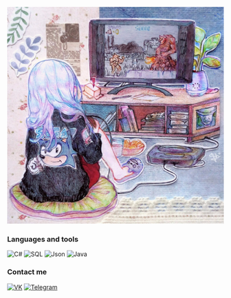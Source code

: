 [![Header](https://github.com/Woutsthew/Woutsthew/blob/main/assets/gamers.jpg)](https://vk.com/x1_plus_x2)
<!-- [![Header](https://github.com/Woutsthew/Woutsthew/blob/main/assets/windy.jpg)](https://vk.com/x1_plus_x2) -->
<!-- [![Header](https://github.com/Woutsthew/Woutsthew/blob/main/assets/shinra_tensei.jpg)](https://vk.com/x1_plus_x2) -->
<!-- [![Header](https://github.com/Woutsthew/Woutsthew/blob/main/assets/thinker.jpg)](https://vk.com/x1_plus_x2) -->

<!-- About me -->

### Languages and tools

![C#](https://img.shields.io/badge/-.Net-E2E2F2?style=for-the-badge&logo=c%20sharp&logoColor=A02333)
![SQL](https://img.shields.io/badge/-SQL-E2E2F2?style=for-the-badge&logo=mysql&logoColor=A02333)
![Json](https://img.shields.io/badge/-Json-E2E2F2?style=for-the-badge&logo=json&logoColor=A02333)
![Java](https://img.shields.io/badge/-Java-E2E2F2?style=for-the-badge&logo=java&logoColor=A02333)

### Contact me

[![VK](https://img.shields.io/badge/-VK-444557?style=for-the-badge&logo=vk&logoColor=4F7DB3)](https://vk.com/x1_plus_x2)
[![Telegram](https://img.shields.io/badge/-Telegram-444557?style=for-the-badge&logo=telegram&logoColor=27A0D9)](https://t.me/woutsthew)
